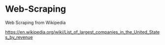 # Web-Scraping
Web Scraping from Wikipedia

https://en.wikipedia.org/wiki/List_of_largest_companies_in_the_United_States_by_revenue
